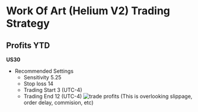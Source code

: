 # Work Of Art (Helium V2) Trading Strategy



## Profits YTD
**US30**
- Recommended Settings
  - Sensitivity 5.25
  - Stop loss 14
  - Trading Start 3 (UTC-4)
  - Trading End 12 (UTC-4)
![trade profits](https://i.imgur.com/rqXs2OY.png)
(This is overlooking slippage, order delay, commision, etc)
